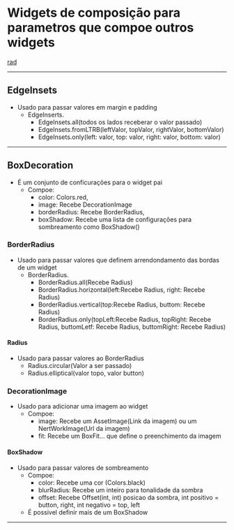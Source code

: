 # Widgets de composição para parametros que compoe outros widgets
[rad](WidgetsTree.md#radius)
***
## EdgeInsets
- Usado para passar valores em margin e padding
    - EdgeInserts.
        -   EdgeInsets.all(todos os lados receberar o valor passado)
        -   EdgeInsets.fromLTRB(leftValor, topValor, rightValor, bottomValor)
        -   EdgeInsets.only(left: valor, top: valor, right: valor, bottom: valor)
***
## BoxDecoration
- É um conjunto de conficurações para o widget pai
    - Compoe:
        -   color: Colors.red,
        -   image: Recebe DecorationImage
        -   borderRadius: Recebe BorderRadius,
        -   boxShadow: Recebe uma lista de configurações para sombreamento como BoxShadow()
### BorderRadius
- Usado para passar valores que definem arrendondamento das bordas de um widget
    - BorderRadius.
        - BorderRadius.all(Recebe Radius)
        - BorderRadius.horizontal(left:Recebe Radius, right: Recebe Radius)
        - BorderRadius.vertical(top:Recebe Radius, buttom: Recebe Radius)
        - BorderRadius.only(topLeft:Recebe Radius, topRight: Recebe Radius, buttomLetf: Recebe Radius, buttomRight: Recebe Radius)
#### Radius
- Usado para passar valores ao BorderRadius
    - Radius.circular(Valor a ser passado)
    - Radius.elliptical(valor topo, valor button)
### DecorationImage
- Usado para adicionar uma imagem ao widget
    - Compoe:   
        - image: Recebe um AssetImage(Link da imagem) ou um NertWorkImage(Url da imagem)
        - fit: Recebe um BoxFit... que define o preenchimento da imagem
#### BoxShadow
- Usado para passar valores de sombreamento
    - Compoe:
        - color: Recebe uma cor (Colors.black)
        - blurRadius: Recebe um inteiro para tonalidade da sombra
        - offset: Recebe Offset(int, int) posicao da sombra, int positivo = button, right, int negativo = top, left
    - É possivel definir mais de um BoxShadow
***
